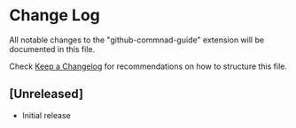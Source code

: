 # Change Log

All notable changes to the "github-commnad-guide" extension will be documented in this file.

Check [Keep a Changelog](http://keepachangelog.com/) for recommendations on how to structure this file.

## [Unreleased]

- Initial release